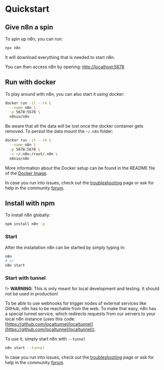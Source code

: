 # Quickstart


## Give n8n a spin

To spin up n8n, you can run:

```bash
npx n8n
```

It will download everything that is needed to start n8n.

You can then access n8n by opening:
[http://localhost:5678](http://localhost:5678)

## Run with docker

To play around with n8n, you can also start it using docker:

```bash
docker run -it --rm \
  --name n8n \
  -p 5678:5678 \
  n8nio/n8n
```

Be aware that all the data will be lost once the docker container gets removed. To
persist the data mount the `~/.n8n` folder:

```bash
docker run -it --rm \
  --name n8n \
  -p 5678:5678 \
  -v ~/.n8n:/root/.n8n \
  n8nio/n8n
```

More information about the Docker setup can be found in the README file of the
[Docker Image](https://github.com/n8n-io/n8n/blob/master/docker/images/n8n/README.md).

In case you run into issues, check out the [troubleshooting](troubleshooting.md) page or ask for help in the community [forum](https://community.n8n.io/).

## Install with npm

To install n8n globally:

```bash
npm install n8n -g
```

### Start

After the installation n8n can be started by simply typing in:

```bash
n8n
# or
n8n start
```


### Start with tunnel

!> **WARNING**: This is only meant for local development and testing. It should not be used in production!

To be able to use webhooks for trigger nodes of external services like GitHub, n8n has to be reachable from the web. To make that easy, n8n has a special tunnel service, which redirects requests from our servers to your local n8n instance (uses this code: [https://github.com/localtunnel/localtunnel](https://github.com/localtunnel/localtunnel)).

To use it, simply start n8n with `--tunnel`

```bash
n8n start --tunnel
```

In case you run into issues, check out the [troubleshooting](troubleshooting.md) page or ask for help in the community [forum](https://community.n8n.io/).
